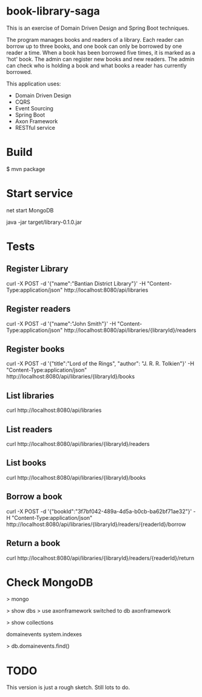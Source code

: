 # book-library-saga

This is an exercise of Domain Driven Design and Spring Boot techniques. 

The program manages books and readers of a library. Each reader can borrow up to three books, and one book can only be borrowed by one reader a time. When a book has been borrowed five times, it is marked as a 'hot' book. The admin can register new books and new readers. The admin can check who is holding a book and what books a reader has currently borrowed.

This application uses:

- Domain Driven Design
- CQRS
- Event Sourcing
- Spring Boot
- Axon Framework
- RESTful service

# Build

$ mvn package

# Start service

net start MongoDB

java -jar target/library-0.1.0.jar

# Tests

## Register Library
curl -X POST -d '{"name":"Bantian District Library"}' -H "Content-Type:application/json" http://localhost:8080/api/libraries

## Register readers
curl -X POST -d '{"name":"John Smith"}' -H "Content-Type:application/json" http://localhost:8080/api/libraries/{libraryId}/readers


## Register books
curl -X POST -d '{"title":"Lord of the Rings", "author": "J. R. R. Tolkien"}' -H "Content-Type:application/json" http://localhost:8080/api/libraries/{libraryId}/books

## List libraries
curl http://localhost:8080/api/libraries


## List readers
curl http://localhost:8080/api/libraries/{libraryId}/readers

## List books
curl http://localhost:8080/api/libraries/{libraryId}/books


## Borrow a book
curl -X POST -d '{"bookId":"3f7bf042-489a-4d5a-b0cb-ba62bf71ae32"}' -H "Content-Type:application/json" http://localhost:8080/api/libraries/{libraryId}/readers/{readerId}/borrow

## Return a book
curl http://localhost:8080/api/libraries/{libraryId}/readers/{readerId}/return


# Check MongoDB


&gt; mongo

&gt; show dbs
&gt; use axonframework
switched to db axonframework

&gt; show collections

domainevents
system.indexes

&gt; db.domainevents.find()


# TODO

This version is just a rough sketch. Still lots to do.
